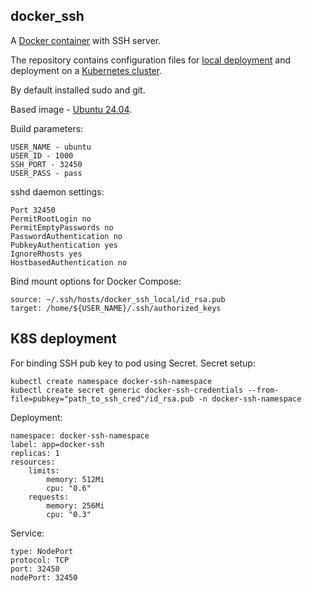 ## docker_ssh

A [Docker container](https://hub.docker.com/r/serhiiartiukh5465/docker_ssh) with SSH server. 

The repository contains configuration files for [local deployment](https://github.com/Serhii5465/docker_ssh/blob/main/docker-compose.yml) and deployment on a [Kubernetes cluster](https://github.com/Serhii5465/docker_ssh/blob/main/deployment.yml).

By default installed sudo and git.

Based image - [Ubuntu 24.04](https://hub.docker.com/layers/library/ubuntu/24.04/images/sha256-3963c438d67a34318a3672faa6debd1dfff48e5d52de54305988b932c61514ca?context=explore).

Build parameters:
```
USER_NAME - ubuntu
USER_ID - 1000
SSH_PORT - 32450
USER_PASS - pass
```

sshd daemon settings:
```
Port 32450
PermitRootLogin no
PermitEmptyPasswords no
PasswordAuthentication no
PubkeyAuthentication yes
IgnoreRhosts yes
HostbasedAuthentication no
```

Bind mount options for Docker Compose:
```
source: ~/.ssh/hosts/docker_ssh_local/id_rsa.pub
target: /home/${USER_NAME}/.ssh/authorized_keys
```

## K8S deployment
For binding SSH pub key to pod using Secret. Secret setup: 
```
kubectl create namespace docker-ssh-namespace
kubectl create secret generic docker-ssh-credentials --from-file=pubkey="path_to_ssh_cred"/id_rsa.pub -n docker-ssh-namespace
```

Deployment:
```
namespace: docker-ssh-namespace
label: app=docker-ssh
replicas: 1
resources:
    limits:
        memory: 512Mi
        cpu: "0.6"
    requests:
        memory: 256Mi
        cpu: "0.3"
```

Service:
```
type: NodePort
protocol: TCP
port: 32450
nodePort: 32450
```